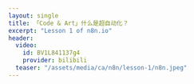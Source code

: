 ```yaml
---
layout: single
title: 「Code & Art」什么是超自动化？
excerpt: "Lesson 1 of n8n.io"
header:
  video:
    id: BV1L841137g4
    provider: bilibili
  teaser: "/assets/media/ca/n8n/lesson-1/n8n.jpeg"
---
```

